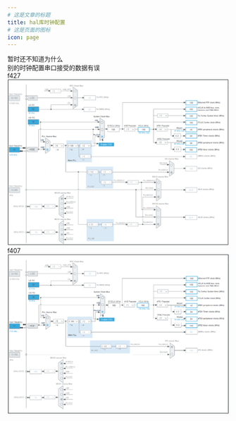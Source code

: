 ```yaml
---
# 这是文章的标题
title: hal库时钟配置
# 这是页面的图标
icon: page
---
```

暂时还不知道为什么     
别的时钟配置串口接受的数据有误     
f427
![](./20230316143029.png)
f407
![](./20230316142844.png)